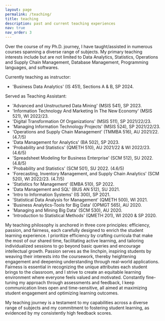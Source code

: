 ```yaml
---
layout: page
permalink: /teaching/
title: teaching
description: past and current teaching experiences
nav: true
nav_order: 3
---
```


Over the course of my Ph.D. journey, I have taught/assisted in numerous courses spanning a diverse range of subjects. My primary teaching interests include but are not limited to Data Analytics, Statistics, Operations and Supply Chain Management, Database Management, Programming languages, and softwares.

Currently teaching as instructor:
- 'Business Data Analytics' (IS 451), Sections A & B, SP 2024.

Served as Teaching Assistant:
- 'Advanced and Unstructured Data Mining' (MSIS 541), SP 2023. 
- 'Information Technology And Marketing In The New Economy' (MSIS 521), WI 2022/23. 
- 'Digital Transformation Of Organizations' (MSIS 511), SP 2021/22/23. 
- 'Managing Information Technology Projects' (MSIS 524), SP 2021/22/23. 
- 'Operations and Supply Chain Management' (TMMBA 516), AU 2021/22. (4.7/5)
- 'Data Management for Analytics' (BA 502), SP 2023.
- 'Probability and Statistics' (QMETH 510), AU 2021/22 & WI 2022/23. (4.6/5)
- 'Spreadsheet Modeling for Business Enterprise' (SCM 512), SU 2022. (4.8/5)
- 'Probability and Statistics' (SCM 501), SU 2022. (4.6/5)
- 'Forecasting, Inventory Management, and Supply Chain Analytics' (SCM 520), WI 2022/23. (4.7/5)
- 'Statistics for Management' (EMBA 510), SP 2022.
- 'Data Management and SQL' (BUS AN 512), SU 2021.
- 'Intro to Information Systems' (IS 300), SP 2021.
- 'Statistical Data Analysis for Management' (QMETH 500), WI 2021.
- 'Business Analytics-Tools for Big Data' (OPMGT 565), AU 2020.
- 'Managing and Mining Big Data' (SCM 530), AU 2020.
- 'Introduction to Statistical Methods' (QMETH 201), WI 2020 & SP 2020.

My teaching philosophy is anchored in three core principles: efficiency, passion, and fairness, each carefully designed to enrich the student learning experience. I prioritize efficiency by crafting curricula that make the most of our shared time, facilitating active learning, and tailoring individualized sessions to go beyond basic queries and encourage intellectual growth. Passion serves as the linchpin, inspiring students by weaving their interests into the coursework, thereby heightening engagement and deepening understanding through real-world applications. Fairness is essential in recognizing the unique attributes each student brings to the classroom, and I strive to create an equitable learning environment where everyone feels valued and motivated. Constantly fine-tuning my approach through assessments and feedback, I keep communication lines open and time-sensitive, all aimed at maximizing student engagement and optimizing learning outcomes.

My teaching journey is a testament to my capabilities across a diverse range of subjects and my commitment to fostering student learning, as evidenced by my consistently high feedback scores.
